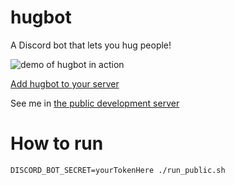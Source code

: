 # hugbot

A Discord bot that lets you hug people!

![demo of hugbot in action](jan_thingy.mp4.gif)

[Add hugbot to your server](https://discordapp.com/api/oauth2/authorize?client_id=680141163466063960&permissions=34816&scope=bot)

See me in [the public development server](https://discord.gg/ZmbBt2A)


# How to run

```DISCORD_BOT_SECRET=yourTokenHere ./run_public.sh```
